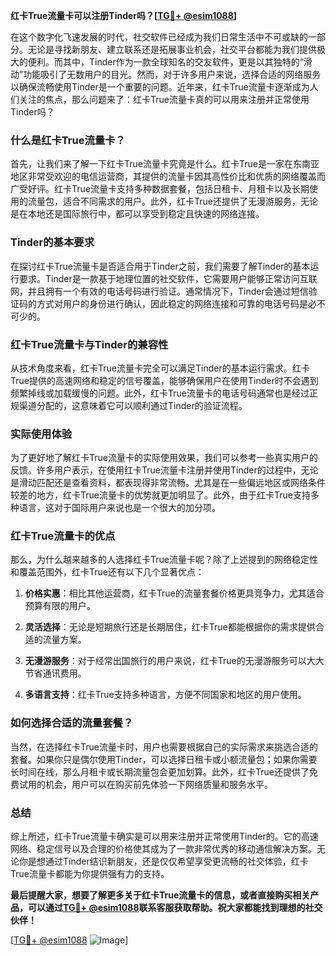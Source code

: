 **红卡True流量卡可以注册Tinder吗？[[TG💪+ @esim1088](https://t.me/s/esim1088)]**

在这个数字化飞速发展的时代，社交软件已经成为我们日常生活中不可或缺的一部分。无论是寻找新朋友、建立联系还是拓展事业机会，社交平台都能为我们提供极大的便利。而其中，Tinder作为一款全球知名的交友软件，更是以其独特的“滑动”功能吸引了无数用户的目光。然而，对于许多用户来说，选择合适的网络服务以确保流畅使用Tinder是一个重要的问题。近年来，红卡True流量卡逐渐成为人们关注的焦点，那么问题来了：红卡True流量卡真的可以用来注册并正常使用Tinder吗？

### 什么是红卡True流量卡？

首先，让我们来了解一下红卡True流量卡究竟是什么。红卡True是一家在东南亚地区非常受欢迎的电信运营商，其提供的流量卡因其高性价比和优质的网络覆盖而广受好评。红卡True流量卡支持多种数据套餐，包括日租卡、月租卡以及长期使用的流量包，适合不同需求的用户。此外，红卡True还提供了无漫游服务，无论是在本地还是国际旅行中，都可以享受到稳定且快速的网络连接。

### Tinder的基本要求

在探讨红卡True流量卡是否适合用于Tinder之前，我们需要了解Tinder的基本运行要求。Tinder是一款基于地理位置的社交软件，它需要用户能够正常访问互联网，并且拥有一个有效的电话号码进行验证。通常情况下，Tinder会通过短信验证码的方式对用户的身份进行确认，因此稳定的网络连接和可靠的电话号码是必不可少的。

### 红卡True流量卡与Tinder的兼容性

从技术角度来看，红卡True流量卡完全可以满足Tinder的基本运行需求。红卡True提供的高速网络和稳定的信号覆盖，能够确保用户在使用Tinder时不会遇到频繁掉线或加载缓慢的问题。此外，红卡True流量卡的电话号码通常也是经过正规渠道分配的，这意味着它可以顺利通过Tinder的验证流程。

### 实际使用体验

为了更好地了解红卡True流量卡的实际使用效果，我们可以参考一些真实用户的反馈。许多用户表示，在使用红卡True流量卡注册并使用Tinder的过程中，无论是滑动匹配还是查看资料，都表现得非常流畅。尤其是在一些偏远地区或网络条件较差的地方，红卡True流量卡的优势就更加明显了。此外，由于红卡True支持多种语言，这对于国际用户来说也是一个很大的加分项。

### 红卡True流量卡的优点

那么，为什么越来越多的人选择红卡True流量卡呢？除了上述提到的网络稳定性和覆盖范围外，红卡True还有以下几个显著优点：

1. **价格实惠**：相比其他运营商，红卡True的流量套餐价格更具竞争力，尤其适合预算有限的用户。
   
2. **灵活选择**：无论是短期旅行还是长期居住，红卡True都能根据你的需求提供合适的流量方案。

3. **无漫游服务**：对于经常出国旅行的用户来说，红卡True的无漫游服务可以大大节省通讯费用。

4. **多语言支持**：红卡True支持多种语言，方便不同国家和地区的用户使用。

### 如何选择合适的流量套餐？

当然，在选择红卡True流量卡时，用户也需要根据自己的实际需求来挑选合适的套餐。如果你只是偶尔使用Tinder，可以选择日租卡或小额流量包；如果你需要长时间在线，那么月租卡或长期流量包会更加划算。此外，红卡True还提供了免费试用的机会，用户可以在购买前先体验一下网络质量和服务水平。

### 总结

综上所述，红卡True流量卡确实是可以用来注册并正常使用Tinder的。它的高速网络、稳定信号以及合理的价格使其成为了一款非常优秀的移动通信解决方案。无论你是想通过Tinder结识新朋友，还是仅仅希望享受更流畅的社交体验，红卡True流量卡都能为你提供强有力的支持。

**最后提醒大家，想要了解更多关于红卡True流量卡的信息，或者直接购买相关产品，可以通过[TG💪+ @esim1088](https://t.me/s/esim1088)联系客服获取帮助。祝大家都能找到理想的社交伙伴！**

[[TG💪+ @esim1088](https://t.me/s/esim1088) ![Image](https://i.postimg.cc/4NQfJmqS/Snipaste-2025-05-13-00-14-12.png)]